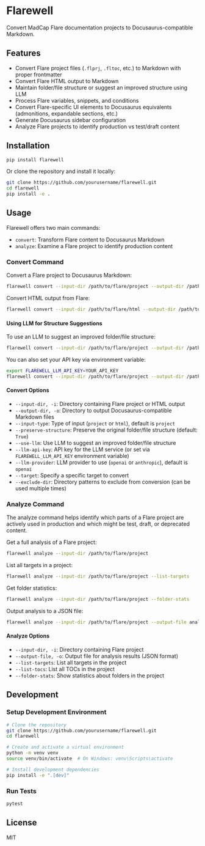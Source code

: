 # Flarewell

Convert MadCap Flare documentation projects to Docusaurus-compatible Markdown.

## Features

- Convert Flare project files (`.flprj`, `.fltoc`, etc.) to Markdown with proper frontmatter
- Convert Flare HTML output to Markdown
- Maintain folder/file structure or suggest an improved structure using LLM
- Process Flare variables, snippets, and conditions
- Convert Flare-specific UI elements to Docusaurus equivalents (admonitions, expandable sections, etc.)
- Generate Docusaurus sidebar configuration
- Analyze Flare projects to identify production vs test/draft content

## Installation

```bash
pip install flarewell
```

Or clone the repository and install it locally:

```bash
git clone https://github.com/yourusername/flarewell.git
cd flarewell
pip install -e .
```

## Usage

Flarewell offers two main commands:
- `convert`: Transform Flare content to Docusaurus Markdown
- `analyze`: Examine a Flare project to identify production content

### Convert Command

Convert a Flare project to Docusaurus Markdown:

```bash
flarewell convert --input-dir /path/to/flare/project --output-dir /path/to/docusaurus/docs
```

Convert HTML output from Flare:

```bash
flarewell convert --input-dir /path/to/flare/html --output-dir /path/to/docusaurus/docs --input-type html
```

#### Using LLM for Structure Suggestions

To use an LLM to suggest an improved folder/file structure:

```bash
flarewell convert --input-dir /path/to/flare/project --output-dir /path/to/docusaurus/docs --use-llm --llm-api-key YOUR_API_KEY
```

You can also set your API key via environment variable:

```bash
export FLAREWELL_LLM_API_KEY=YOUR_API_KEY
flarewell convert --input-dir /path/to/flare/project --output-dir /path/to/docusaurus/docs --use-llm
```

#### Convert Options

- `--input-dir, -i`: Directory containing Flare project or HTML output
- `--output-dir, -o`: Directory to output Docusaurus-compatible Markdown files
- `--input-type`: Type of input (`project` or `html`), default is `project`
- `--preserve-structure`: Preserve the original folder/file structure (default: `True`)
- `--use-llm`: Use LLM to suggest an improved folder/file structure
- `--llm-api-key`: API key for the LLM service (or set via `FLAREWELL_LLM_API_KEY` environment variable)
- `--llm-provider`: LLM provider to use (`openai` or `anthropic`), default is `openai`
- `--target`: Specify a specific target to convert
- `--exclude-dir`: Directory patterns to exclude from conversion (can be used multiple times)

### Analyze Command

The analyze command helps identify which parts of a Flare project are actively used in production and which might be test, draft, or deprecated content.

Get a full analysis of a Flare project:

```bash
flarewell analyze --input-dir /path/to/flare/project
```

List all targets in a project:

```bash
flarewell analyze --input-dir /path/to/flare/project --list-targets
```

Get folder statistics:

```bash
flarewell analyze --input-dir /path/to/flare/project --folder-stats
```

Output analysis to a JSON file:

```bash
flarewell analyze --input-dir /path/to/flare/project --output-file analysis.json
```

#### Analyze Options

- `--input-dir, -i`: Directory containing Flare project
- `--output-file, -o`: Output file for analysis results (JSON format)
- `--list-targets`: List all targets in the project
- `--list-tocs`: List all TOCs in the project
- `--folder-stats`: Show statistics about folders in the project

## Development

### Setup Development Environment

```bash
# Clone the repository
git clone https://github.com/yourusername/flarewell.git
cd flarewell

# Create and activate a virtual environment
python -m venv venv
source venv/bin/activate  # On Windows: venv\Scripts\activate

# Install development dependencies
pip install -e ".[dev]"
```

### Run Tests

```bash
pytest
```

## License

MIT 